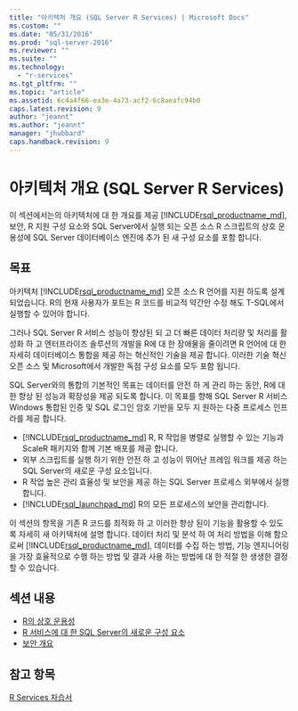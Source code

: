 ```yaml
---
title: "아키텍처 개요 (SQL Server R Services) | Microsoft Docs"
ms.custom: ""
ms.date: "05/31/2016"
ms.prod: "sql-server-2016"
ms.reviewer: ""
ms.suite: ""
ms.technology: 
  - "r-services"
ms.tgt_pltfrm: ""
ms.topic: "article"
ms.assetid: 6c4a4f66-ea3e-4a73-acf2-6c8aeafc94b0
caps.latest.revision: 9
author: "jeannt"
ms.author: "jeannt"
manager: "jhubbard"
caps.handback.revision: 9
---
```

# 아키텍처 개요 (SQL Server R Services)
이 섹션에서는의 아키텍처에 대 한 개요를 제공 [!INCLUDE[rsql_productname_md](../../includes/rsql-productname-md.md)], 보안, R 지원 구성 요소와 SQL Server에서 실행 되는 오픈 소스 R 스크립트의 상호 운용성에 SQL Server 데이터베이스 엔진에 추가 된 새 구성 요소를 포함 합니다.


## 목표


아키텍처 [!INCLUDE[rsql_productname_md](../../includes/rsql-productname-md.md)] 오픈 소스 R 언어를 지원 하도록 설계 되었습니다. R의 현재 사용자가 포트는 R 코드를 비교적 약간만 수정 해도 T-SQL에서 실행할 수 있어야 합니다.

그러나 SQL Server R 서비스 성능이 향상된 되 고 더 빠른 데이터 처리량 및 처리를 활성화 하 고 엔터프라이즈 솔루션의 개발을 R에 대 한 장애물을 줄이려면 R 언어에 대 한 자세히 데이터베이스 통합을 제공 하는 혁신적인 기술을 제공 합니다. 이러한 기술 혁신 오픈 소스 및 Microsoft에서 개발한 독점 구성 요소를 모두 포함 됩니다.


SQL Server와의 통합의 기본적인 목표는 데이터를 안전 하 게 관리 하는 동안, R에 대 한 향상 된 성능과 확장성을 제공 되도록 합니다. 이 목표를 향해 SQL Server R 서비스 Windows 통합된 인증 및 SQL 로그인 암호 기반을 모두 지 원하는 다중 프로세스 인프라를 제공 합니다. 

+ [!INCLUDE[rsql_productname_md](../../includes/rsql-productname-md.md)] R, R 작업을 병렬로 실행할 수 있는 기능과 ScaleR 패키지와 함께 기본 배포를 제공 합니다.
+ 외부 스크립트를 실행 하기 위한 안전 하 고 성능이 뛰어난 프레임 워크를 제공 하는 SQL Server의 새로운 구성 요소입니다.
+ R 작업 높은 관리 효율성 및 보안을 제공 하는 SQL Server 프로세스 외부에서 실행 합니다.
+ [!INCLUDE[rsql_launchpad_md](../../includes/rsql-launchpad-md.md)] R의 모든 프로세스의 보안을 관리합니다. 

이 섹션의 항목을 기존 R 코드를 최적화 하 고 이러한 향상 된이 기능을 활용할 수 있도록 자세히 새 아키텍처에 설명 합니다. 데이터 처리 및 분석 하 여 처리 방법을 이해 함으로써 [!INCLUDE[rsql_productname_md](../../includes/rsql-productname-md.md)], 데이터를 수집 하는 방법, 기능 엔지니어링을 가장 효율적으로 수행 하는 방법 및 결과 사용 하는 방법에 대 한 적절 한 생생한 결정할 수 있습니다.
 

## 섹션 내용
+ [R의 상호 운용성](../../advanced-analytics/r-services/r-interoperability-in-sql-server-r-services.md)
+ [R 서비스에 대 한 SQL Server의 새로운 구성 요소](../../advanced-analytics/r-services/new-components-in-sql-server-to-support-r-services.md)
+ [보안 개요](../../advanced-analytics/r-services/security-overview-sql-server-r-services.md)

## 참고 항목
[R Services 자습서](../../advanced-analytics/r-services/sql-server-r-services-tutorials.md)
